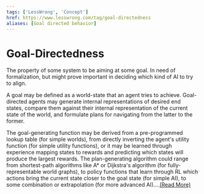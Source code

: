 ```yaml
---
tags: ['LessWrong', 'Concept']
href: https://www.lesswrong.com/tag/goal-directedness
aliases: [Goal directed behavior]
---
```


# Goal-Directedness
The property of some system to be aiming at some goal. In need of formalization, but might prove important in deciding which kind of AI to try to align.

A goal may be defined as a world-state that an agent tries to achieve. Goal-directed agents may generate internal representations of desired end states, compare them against their internal representation of the current state of the world, and formulate plans for navigating from the latter to the former.

The goal-generating function may be derived from a pre-programmed lookup table (for simple worlds), from directly inverting the agent's utility function (for simple utility functions), or it may be learned through experience mapping states to rewards and predicting which states will produce the largest rewards. The plan-generating algorithm could range from shortest-path algorithms like A* or Dijkstra's algorithm (for fully-representable world graphs), to policy functions that learn through RL which actions bring the current state closer to the goal state (for simple AI), to some combination or extrapolation (for more advanced AI)....[(Read More)]()

